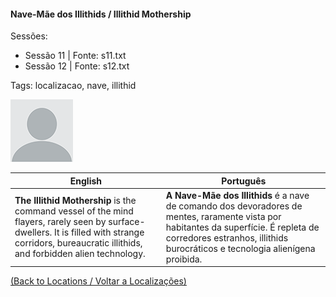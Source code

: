 
#### Nave-Mãe dos Illithids / Illithid Mothership

Sessões:  
- Sessão 11 | Fonte: s11.txt  
- Sessão 12 | Fonte: s12.txt  

Tags: localizacao, nave, illithid

![Nave-Mãe dos Illithids](docs/dm/locations/blank.png)

| English | Português |
|---------|-----------|
| **The Illithid Mothership** is the command vessel of the mind flayers, rarely seen by surface-dwellers. It is filled with strange corridors, bureaucratic illithids, and forbidden alien technology. | **A Nave-Mãe dos Illithids** é a nave de comando dos devoradores de mentes, raramente vista por habitantes da superfície. É repleta de corredores estranhos, illithids burocráticos e tecnologia alienígena proibida. |

[(Back to Locations / Voltar a Localizações)](localizacoes.md)



















